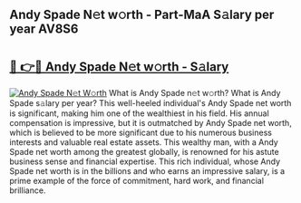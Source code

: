 ## Andy Spade N𝚎t w𝚘rth - Part-MaA S𝚊lary per year AV8S6

# <h2><a href="http://gc3vzdr.nevu.top/?p=Andy+Spade">🔗 👉🔴 Andy Spade N𝚎t w𝚘rth - S𝚊lary</a></h2>

[![Andy Spade N𝚎t W𝚘rth](https://i.imgur.com/Oavwk0R.jpeg)](http://gc3vzdr.nevu.top/?p=Andy+Spade)
What is Andy Spade n𝚎t w𝚘rth? What is Andy Spade s𝚊lary per year?
This well-heeled individual's Andy Spade net worth is significant, making him one of the wealthiest in his field. His annual compensation is impressive, but it is outmatched by Andy Spade net worth, which is believed to be more significant due to his numerous business interests and valuable real estate assets. This wealthy man, with a Andy Spade net worth among the greatest globally, is renowned for his astute business sense and financial expertise. This rich individual, whose Andy Spade net worth is in the billions and who earns an impressive salary, is a prime example of the force of commitment, hard work, and financial brilliance.
